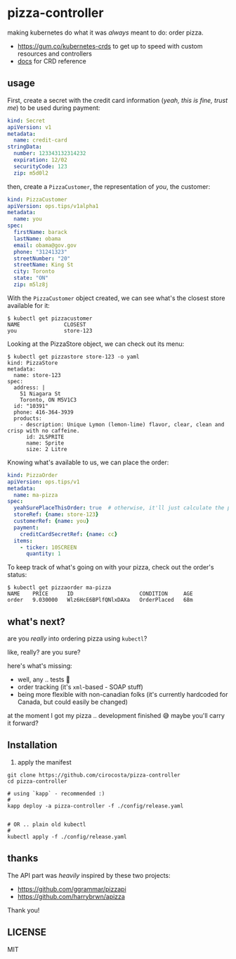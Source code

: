 # pizza-controller

making kubernetes do what it was _always_ meant to do: order pizza.

- https://gum.co/kubernetes-crds to get up to speed with custom resources and controllers
- [docs](./docs) for CRD reference


## usage

First, create a secret with the credit card information (_yeah, this is fine,
trust me_) to be used during payment:

```yaml
kind: Secret
apiVersion: v1
metadata:
  name: credit-card
stringData:
  number: 123343132314232
  expiration: 12/02
  securityCode: 123
  zip: m5d0l2
```

then, create a `PizzaCustomer`, the representation of _you_, the customer:


```yaml
kind: PizzaCustomer
apiVersion: ops.tips/v1alpha1
metadata:
  name: you
spec:
  firstName: barack
  lastName: obama
  email: obama@gov.gov
  phone: "31241323"
  streetNumber: "20"
  streetName: King St
  city: Toronto
  state: "ON"
  zip: m5lz8j
``` 

With the `PizzaCustomer` object created, we can see what's the closest store available
for it:


```console
$ kubectl get pizzacustomer
NAME              CLOSEST
you               store-123
```

Looking at the PizzaStore object, we can check out its menu:

```console
$ kubectl get pizzastore store-123 -o yaml
kind: PizzaStore
metadata:
  name: store-123
spec:
  address: |
    51 Niagara St
    Toronto, ON M5V1C3
  id: "10391"
  phone: 416-364-3939
  products:
    - description: Unique Lymon (lemon-lime) flavor, clear, clean and crisp with no caffeine.
      id: 2LSPRITE
      name: Sprite
      size: 2 Litre
```

Knowing what's available to us, we can place the order:

```yaml
kind: PizzaOrder
apiVersion: ops.tips/v1
metadata:
  name: ma-pizza
spec:
  yeahSurePlaceThisOrder: true  # otherwise, it'll just calculate the price
  storeRef: {name: store-123}
  customerRef: {name: you}
  payment:
    creditCardSecretRef: {name: cc}
  items:
    - ticker: 10SCREEN
      quantity: 1
```

To keep track of what's going on with your pizza, check out the order's status:

```console
$ kubectl get pizzaorder ma-pizza
NAME    PRICE      ID                     CONDITION     AGE
order   9.030000   Wlz6HcE6BPlfQNlxDAXa   OrderPlaced   68m
```


## what's next?

are you _really_ into ordering pizza using `kubectl`?

like, really? are you sure?

here's what's missing:

- well, any .. tests :horse:
- order tracking (it's `xml`-based - SOAP stuff)
- being more flexible with non-canadian folks (it's currently hardcoded for
  Canada, but could easily be changed)

at the moment I got my pizza .. development finished :sweat_smile: maybe you'll
carry it forward?


## Installation

1. apply the manifest

```
git clone https://github.com/cirocosta/pizza-controller
cd pizza-controller

# using `kapp` - recommended :)
#
kapp deploy -a pizza-controller -f ./config/release.yaml


# OR .. plain old kubectl
#
kubectl apply -f ./config/release.yaml
```

## thanks

The API part was _heavily_ inspired by these two projects:

- https://github.com/ggrammar/pizzapi
- https://github.com/harrybrwn/apizza

Thank you!


## LICENSE

MIT
